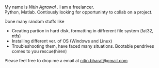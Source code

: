 My name is *Nitin Agrawal* . I am a freelancer.   
Python, Matlab.
Contiously looking for opportuninty to collab on a project.

Done many random stuffs like  
- Creating partion in hard disk, formatting in diffrerent file system (fat32, ntfs)  
- Installing different ver. of OS (Windows and Linux)  
- Troubleshooting them, have faced many situations. Bootable pendrives comes to you rescue(hiren)  
  
Please feel free to drop me a email at nitin.bharat@gmail.com  
